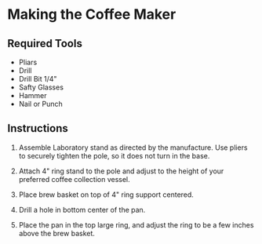 # Making the Coffee Maker
## Required Tools
- Pliars
- Drill
- Drill Bit 1/4"
- Safty Glasses
- Hammer
- Nail or Punch

## Instructions
1. Assemble Laboratory stand as directed by the manufacture. Use pliers to securely tighten the pole, so it does not turn in the base.

2. Attach 4" ring stand to the pole and adjust to the height of your preferred coffee collection vessel.

3. Place brew basket on top of 4" ring support centered.

4. Drill a hole in bottom center of the pan.

5. Place the pan in the top large ring, and adjust the ring to be a few inches above the brew basket.
